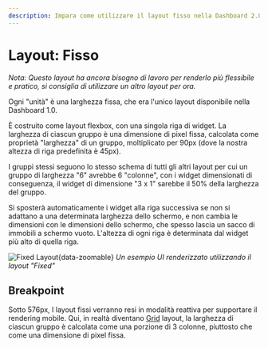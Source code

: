 ```yaml
---
description: Impara come utilizzare il layout fisso nella Dashboard 2.0 Node-RED per i disegni di dashboard statici e stabili.
---
```


# Layout: Fisso

_Nota: Questo layout ha ancora bisogno di lavoro per renderlo più flessibile e pratico, si consiglia di utilizzare un altro layout per ora._

Ogni "unità" è una larghezza fissa, che era l'unico layout disponibile nella Dashboard 1.0.

È costruito come layout flexbox, con una singola riga di widget. La larghezza di ciascun gruppo è una dimensione di pixel fissa, calcolata come proprietà "larghezza" di un gruppo, moltiplicato per 90px (dove la nostra altezza di riga predefinita è 45px).

I gruppi stessi seguono lo stesso schema di tutti gli altri layout per cui un gruppo di larghezza "6" avrebbe 6 "colonne", con i widget dimensionati di conseguenza, il widget di dimensione "3 x 1" sarebbe il 50% della larghezza del gruppo.

Si sposterà automaticamente i widget alla riga successiva se non si adattano a una determinata larghezza dello schermo, e non cambia le dimensioni con le dimensioni dello schermo, che spesso lascia un sacco di immobili a schermo vuoto. L'altezza di ogni riga è determinata dal widget più alto di quella riga.

![Fixed Layout](../../assets/images/layout-eg-flex.png){data-zoomable}
_Un esempio UI renderizzato utilizzando il layout "Fixed"_

## Breakpoint

Sotto 576px, I layout fissi verranno resi in modalità reattiva per supportare il rendering mobile. Qui, in realtà diventano [Grid](./grid.md) layout, la larghezza di ciascun gruppo è calcolata come una porzione di 3 colonne, piuttosto che come una dimensione di pixel fissa.